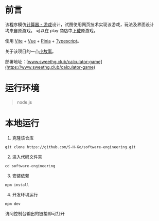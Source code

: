 # 前言

该程序模仿[计算器 - 游戏](https://www.taptap.com/app/56200)设计，试图使用网页技术实现该游戏，玩法及界面设计均来自原游戏。
可以在 play 商店中[下载](https://play.google.com/store/apps/details?id=com.sm.calculateme&hl=zh&gl=US)原游戏。


使用 [Vite](https://vitejs.dev/) + [Vue](https://vuejs.org/) + [Pinia](https://pinia.vuejs.org/) + [Typescript](https://www.typescriptlang.org/)。


关于该项目的一点[小故事](https://sweethg.club/2022-06-05/calculator-game/)。



部署地址：[www.sweethg.club/calculator-game](https://www.sweethg.club/calculator-game)



# 运行环境

> node.js

# 本地运行

1. 克隆该仓库

```shell
git clone https://github.com/S-H-Go/software-engineering.git
```

2. 进入代码文件夹

```shell
cd software-engineering
```

3. 安装依赖

```shell
npm install
```

4. 开发环境运行

```shell
npm dev
```

访问控制台输出的链接即可打开
